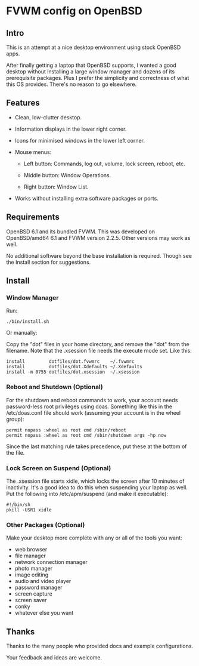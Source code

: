 # FVWM config on OpenBSD

## Intro

This is an attempt at a nice desktop environment using stock OpenBSD apps.

After finally getting a laptop that OpenBSD supports, I wanted a good desktop without installing a large window manager and dozens of its prerequisite packages. Plus I prefer the simplicity and correctness of what this OS provides. There's no reason to go elsewhere.

## Features

* Clean, low-clutter desktop.

* Information displays in the lower right corner.

* Icons for minimised windows in the lower left corner.

* Mouse menus:

  * Left button: Commands, log out, volume, lock screen, reboot, etc.

  * Middle button: Window Operations.

  * Right button: Window List.

* Works without installing extra software packages or ports.

## Requirements

OpenBSD 6.1 and its bundled FVWM. This was developed on OpenBSD/amd64 6.1 and FVWM version 2.2.5. Other versions may work as well.

No additional software beyond the base installation is required. Though see the Install section for suggestions.

## Install

### Window Manager

Run:

~~~
./bin/install.sh
~~~

Or manually:

Copy the "dot" files in your home directory, and remove the "dot" from the filename. Note that the .xsession file needs the execute mode set. Like this:

~~~
install         dotfiles/dot.fvwmrc    ~/.fvwmrc
install         dotfiles/dot.Xdefaults ~/.Xdefaults
install -m 0755 dotfiles/dot.xsession  ~/.xsession
~~~

### Reboot and Shutdown (Optional)

For the shutdown and reboot commands to work, your account needs password-less root privileges using doas. Something like this in the /etc/doas.conf file should work (assuming your account is in the wheel group):

~~~
permit nopass :wheel as root cmd /sbin/reboot
permit nopass :wheel as root cmd /sbin/shutdown args -hp now
~~~

Since the last matching rule takes precedence, put these at the bottom of the file.

### Lock Screen on Suspend (Optional)

The .xsession file starts xidle, which locks the screen after 10 minutes of inactivity. It's a good idea to do this when suspending your laptop as well. Put the following into /etc/apm/suspend (and make it executable):

~~~
#!/bin/sh
pkill -USR1 xidle
~~~


### Other Packages (Optional)

Make your desktop more complete with any or all of the tools you want:

* web browser
* file manager
* network connection manager
* photo manager
* image editing
* audio and video player
* password manager
* screen capture
* screen saver
* conky
* whatever else you want


## Thanks

Thanks to the many people who provided docs and example configurations.

Your feedback and ideas are welcome.
